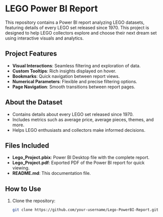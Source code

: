 # LEGO Power BI Report

This repository contains a Power BI report analyzing LEGO datasets, featuring details of every LEGO set released since 1970. This project is designed to help LEGO collectors explore and choose their next dream set using interactive visuals and analytics.

## Project Features
- **Visual Interactions**: Seamless filtering and exploration of data.
- **Custom Tooltips**: Rich insights displayed on hover.
- **Bookmarks**: Quick navigation between report views.
- **Numerical Parameters**: Flexible and precise filtering options.
- **Page Navigation**: Smooth transitions between report pages.

## About the Dataset
- Contains details about every LEGO set released since 1970.
- Includes metrics such as average price, average pieces, themes, and more.
- Helps LEGO enthusiasts and collectors make informed decisions.

## Files Included
- **Lego_Project.pbix**: Power BI Desktop file with the complete report.
- **Lego_Project.pdf**: Exported PDF of the Power BI report for quick viewing.
- **README.md**: This documentation file.

## How to Use
1. Clone the repository:
   ```bash
   git clone https://github.com/your-username/Lego-PowerBI-Report.git

  
